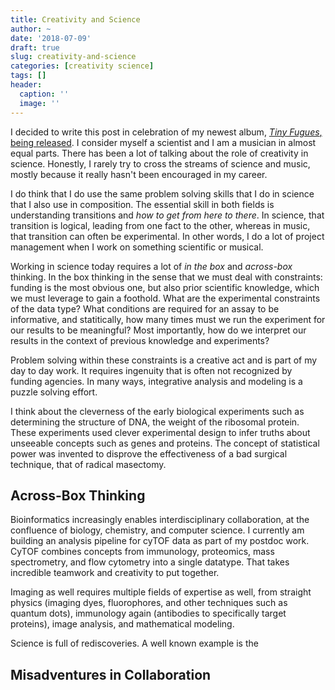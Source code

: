 ```yaml
---
title: Creativity and Science
author: ~
date: '2018-07-09'
draft: true
slug: creativity-and-science
categories: [creativity science]
tags: []
header:
  caption: ''
  image: ''
---
```


I decided to write this post in celebration of my newest album, [*Tiny Fugues*, being released](). I consider myself a scientist and I am a musician in almost equal parts. There has been a lot of talking about the role of creativity in science. Honestly, I rarely try to cross the streams of science and music, mostly because it really hasn't been encouraged in my career. 

I do think that I do use the same problem solving skills that I do in science that I also use in composition. The essential skill in both fields is understanding transitions and *how to get from here to there*. In science, that transition is logical, leading from one fact to the other, whereas in music, that transition can often be experimental. In other words, I do a lot of project management when I work on something scientific or musical. 

Working in science today requires a lot of *in the box* and *across-box* thinking. In the box thinking in the sense that we must deal with constraints: funding is the most obvious one, but also prior scientific knowledge, which we must leverage to gain a foothold. What are the experimental constraints of the data type? What conditions are required for an assay to be informative, and statitically, how many times must we run the experiment for our results to be meaningful? Most importantly, how do we interpret our results in the context of previous knowledge and experiments?

Problem solving within these constraints is a creative act and is part of my day to day work. It requires ingenuity that is often not recognized by funding agencies. In many ways, integrative analysis and modeling is a puzzle solving effort. 

I think about the cleverness of the early biological experiments such as determining the structure of DNA, the weight of the ribosomal protein. These experiments used clever experimental design to infer truths about unseeable concepts such as genes and proteins. The concept of statistical power was invented to disprove the effectiveness of a bad surgical technique, that of radical masectomy.

## Across-Box Thinking

Bioinformatics increasingly enables interdisciplinary collaboration, at the confluence of biology, chemistry, and computer science. I currently am building an analysis pipeline for cyTOF data as part of my postdoc work. CyTOF combines concepts from immunology, proteomics, mass spectrometry, and flow cytometry into a single datatype. That takes incredible teamwork and creativity to put together.

Imaging as well requires multiple fields of expertise as well, from straight physics (imaging dyes, fluorophores, and other techniques such as quantum dots), immunology again (antibodies to specifically target proteins), image analysis, and mathematical modeling.

Science is full of rediscoveries. A well known example is the

## Misadventures in Collaboration

